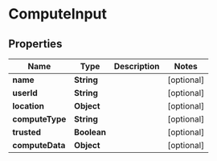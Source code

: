 
# ComputeInput

## Properties
Name | Type | Description | Notes
------------ | ------------- | ------------- | -------------
**name** | **String** |  |  [optional]
**userId** | **String** |  |  [optional]
**location** | **Object** |  |  [optional]
**computeType** | **String** |  |  [optional]
**trusted** | **Boolean** |  |  [optional]
**computeData** | **Object** |  |  [optional]





